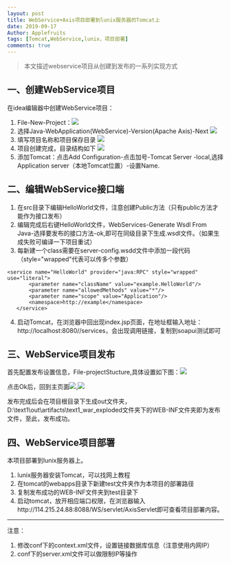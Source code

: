 ```yaml
---
layout: post
title: WebService+Axis项目部署到lunix服务器的Tomcat上
date: 2019-09-17
Author: Applefruits
tags: [Tomcat,WebService,lunix，项目部署]
comments: true
---
```

>本文描述webservice项目从创建到发布的一系列实现方式

## 一、创建WebService项目
在idea编辑器中创建WebService项目：
1. File-New-Project：![](/_posts/img/20190917-1.png)
2. 选择Java-WebApplication(WebService)-Version(Apache Axis)-Next ![](/_posts/img/20190917-2.png)
3. 填写项目名称和项目保存目录 ![](/_posts/img/20190917-3.png)
4. 项目创建完成，目录结构如下 ![](/_posts/img/20190919-1.png)
5. 添加Tomcat：点击Add Configuration-点击加号-Tomcat Server -local,选择Application server（本地Tomcat位置）-设置Name.
## 二、编辑WebService接口端
1. 在src目录下编辑HelloWorld文件，注意创建Public方法（只有public方法才能作为接口发布）
2. 编辑完成后右键HelloWorld文件，WebServices-Generate Wsdl From Java-选择要发布的接口方法-ok,即可在同级目录下生成.wsdl文件。（如果生成失败可编译一下项目重试）
3. 每新建一个class需要在server-config.wsdd文件中添加一段代码（style="wrapped"代表可以传多个参数）
```
<service name="HelloWorld" provider="java:RPC" style="wrapped" use="literal">
       <parameter name="className" value="example.HelloWorld"/>
       <parameter name="allowedMethods" value="*"/>
       <parameter name="scope" value="Application"/>
       <namespace>http://example</namespace>
   </service>
```
4. 启动Tomcat，在浏览器中回出现index.jsp页面，在地址框输入地址：http://localhost:8080//services，会出现调用链接，复制到soapui测试即可
## 三、WebService项目发布
首先配置发布设置信息，File-projectStucture,具体设置如下图：![](/_posts/img/20190919-2.png)

点击Ok后，回到主页面![](/_posts/img/20190919-3.png),![](/_posts/img/20190919-4.png)

发布完成后会在项目根目录下生成out文件夹，D:\text1\out\artifacts\text1_war_exploded文件夹下的WEB-INF文件夹即为发布文件，至此，发布成功。
## 四、WebService项目部署
本项目部署到lunix服务器上。
1. lunix服务器安装Tomcat，可以找网上教程
2. 在tomcat的webapps目录下新建test文件夹作为本项目的部署路径
3. 复制发布成功的WEB-INF文件夹到test目录下
4. 启动tomcat，放开相应端口权限，在浏览器输入http://114.215.24.88:8088/WS/servlet/AxisServlet即可查看项目部署内容。
---
注意：
1. 修改conf下的context.xml文件，设置链接数据库信息（注意使用内网IP）
2. conf下的server.xml文件可以做限制IP等操作
